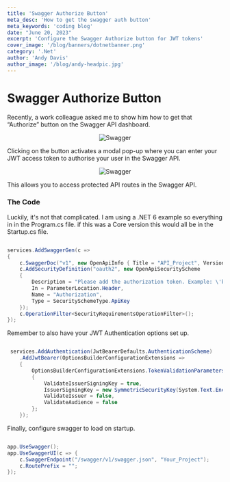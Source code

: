 ```yaml
---
title: 'Swagger Authorize Button'
meta_desc: 'How to get the swagger auth button'
meta_keywords: 'coding blog'
date: "June 20, 2023"
excerpt: 'Configure the Swagger Authorize button for JWT tokens'
cover_image: '/blog/banners/dotnetbanner.png'
category: '.Net'
author: 'Andy Davis'
author_image: '/blog/andy-headpic.jpg'
---
```


# Swagger Authorize Button

Recently, a work colleague asked me to show him how to get that “Authorize” button on the Swagger API dashboard.

<center><img src="/blog/post-imgs/swagger1.png" alt="Swagger" /></center>

Clicking on the button activates a modal pop-up where you can enter your JWT access token to authorise your user in the Swagger API.

<center><img src="/blog/post-imgs/swagger2.png" alt="Swagger" /></center>

This allows you to access protected API routes in the Swagger API.


### The Code

Luckily, it's not that complicated. I am using a .NET 6 example so everything in in the Program.cs file.
if this was a Core version this would all be in the Startup.cs file.

``` csharp

services.AddSwaggerGen(c =>                                                                                     // Swagger Config
{
    c.SwaggerDoc("v1", new OpenApiInfo { Title = "API_Project", Version = "v1" });
    c.AddSecurityDefinition("oauth2", new OpenApiSecurityScheme                                                 // So swagger can add bearer tokens to requests
    {
        Description = "Please add the authorization token. Example: \'bearer 14a156fg...\'",                    // Adds "Authorize" button description
        In = ParameterLocation.Header,
        Name = "Authorization",
        Type = SecuritySchemeType.ApiKey
    });
    c.OperationFilter<SecurityRequirementsOperationFilter>();                                                   // Install Swashbuckle.AspNetCore.Filters
});

```

Remember to also have your JWT Authentication options set up.

```csharp

 services.AddAuthentication(JwtBearerDefaults.AuthenticationScheme)
    .AddJwtBearer(OptionsBuilderConfigurationExtensions =>
    {
        OptionsBuilderConfigurationExtensions.TokenValidationParameters = new TokenValidationParameters
        {
            ValidateIssuerSigningKey = true,
            IssuerSigningKey = new SymmetricSecurityKey(System.Text.Encoding.ASCII.GetBytes(Configuration.GetSection("<Your config file section>").Value)),
            ValidateIssuer = false,
            ValidateAudience = false
        };
    });

```

Finally, configure swagger to load on startup.

```csharp

app.UseSwagger();
app.UseSwaggerUI(c => {
    c.SwaggerEndpoint("/swagger/v1/swagger.json", "Your_Project");
    c.RoutePrefix = "";                                                 // Set Swagger as homepage
});
```